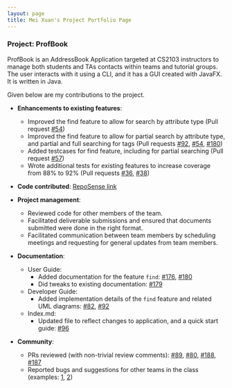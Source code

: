 ```yaml
---
layout: page
title: Mei Xuan's Project Portfolio Page
---
```


### Project: ProfBook

ProfBook is an AddressBook Application targeted at CS2103 instructors to manage both students and TAs contacts within teams and tutorial groups. The user interacts with it using a CLI, and it has a GUI created with JavaFX. It is written in Java.

Given below are my contributions to the project.

* **Enhancements to existing features**:
  * Improved the find feature to allow for search by attribute type
    (Pull request [\#54](https://github.com/AY2122S1-CS2103-T16-2/tp/pull/54))
  * Improved the find feature to allow for partial search by attribute type, and partial and full searching for tags
    (Pull requests [\#92](https://github.com/AY2122S1-CS2103-T16-2/tp/pull/92), [\#54](https://github.com/AY2122S1-CS2103-T16-2/tp/pull/54),
    [\#180](https://github.com/AY2122S1-CS2103-T16-2/tp/pull/180))
  * Added testcases for find feature, including for partial searching (Pull  request [\#57](https://github.com/AY2122S1-CS2103-T16-2/tp/pull/57))
  * Wrote additional tests for existing features to increase coverage from 88% to 92% (Pull requests [\#36](), [\#38]())

* **Code contributed**: [RepoSense link](https://nus-cs2103-ay2122s1.github.io/tp-dashboard/?search=&sort=groupTitle&sortWithin=title&timeframe=commit&mergegroup=&groupSelect=groupByRepos&breakdown=true&checkedFileTypes=docs~functional-code~test-code~other&since=2021-09-17&tabOpen=true&tabType=authorship&tabAuthor=meixuanjin&tabRepo=AY2122S1-CS2103-T16-2%2Ftp%5Bmaster%5D&authorshipIsMergeGroup=false&authorshipFileTypes=docs~functional-code~test-code&authorshipIsBinaryFileTypeChecked=false)

* **Project management**:
    * Reviewed code for other members of the team.
    * Facilitated deliverable submissions and ensured that documents submitted were done in the right format.
    * Facilitated communication between team members by scheduling meetings and requesting for general updates from team members.

* **Documentation**:
    * User Guide:
        * Added documentation for the feature `find`: [\#176](https://github.com/AY2122S1-CS2103-T16-2/tp/pull/176/files),
      [\#180](https://github.com/AY2122S1-CS2103-T16-2/tp/pull/180)
        * Did tweaks to existing documentation: [\#179](https://github.com/AY2122S1-CS2103-T16-2/tp/pull/179/files)
    * Developer Guide:
        * Added implementation details of the `find` feature and related UML diagrams:
      [\#82](https://github.com/AY2122S1-CS2103-T16-2/tp/pull/82), [\#92](https://github.com/AY2122S1-CS2103-T16-2/tp/pull/92/files)
    * Index.md:
        * Updated file to reflect changes to application, and a quick start guide: [\#96](https://github.com/AY2122S1-CS2103-T16-2/tp/pull/96)

* **Community**:
    * PRs reviewed (with non-trivial review comments): [\#89](https://github.com/AY2122S1-CS2103-T16-2/tp/pull/89), 
  [\#80](https://github.com/AY2122S1-CS2103-T16-2/tp/pull/80), [\#188](https://github.com/AY2122S1-CS2103-T16-2/tp/pull/188), 
  [\#187](https://github.com/AY2122S1-CS2103-T16-2/tp/pull/187)
    * Reported bugs and suggestions for other teams in the class (examples: [1](https://github.com/AY2122S1-CS2103T-W16-2/tp/issues/198),
  [2](https://github.com/AY2122S1-CS2103T-W16-2/tp/issues/197))